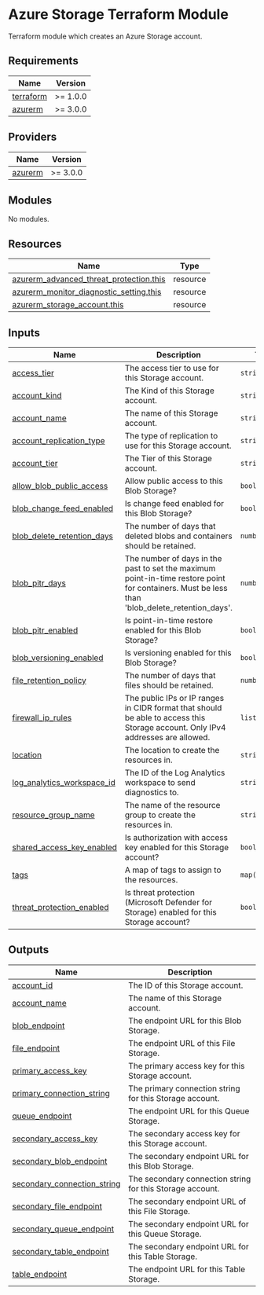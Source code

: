 # Azure Storage Terraform Module

Terraform module which creates an Azure Storage account.

<!-- BEGIN_TF_DOCS -->
## Requirements

| Name | Version |
|------|---------|
| <a name="requirement_terraform"></a> [terraform](#requirement\_terraform) | >= 1.0.0 |
| <a name="requirement_azurerm"></a> [azurerm](#requirement\_azurerm) | >= 3.0.0 |

## Providers

| Name | Version |
|------|---------|
| <a name="provider_azurerm"></a> [azurerm](#provider\_azurerm) | >= 3.0.0 |

## Modules

No modules.

## Resources

| Name | Type |
|------|------|
| [azurerm_advanced_threat_protection.this](https://registry.terraform.io/providers/hashicorp/azurerm/latest/docs/resources/advanced_threat_protection) | resource |
| [azurerm_monitor_diagnostic_setting.this](https://registry.terraform.io/providers/hashicorp/azurerm/latest/docs/resources/monitor_diagnostic_setting) | resource |
| [azurerm_storage_account.this](https://registry.terraform.io/providers/hashicorp/azurerm/latest/docs/resources/storage_account) | resource |

## Inputs

| Name | Description | Type | Default | Required |
|------|-------------|------|---------|:--------:|
| <a name="input_access_tier"></a> [access\_tier](#input\_access\_tier) | The access tier to use for this Storage account. | `string` | `"Hot"` | no |
| <a name="input_account_kind"></a> [account\_kind](#input\_account\_kind) | The Kind of this Storage account. | `string` | `"StorageV2"` | no |
| <a name="input_account_name"></a> [account\_name](#input\_account\_name) | The name of this Storage account. | `string` | n/a | yes |
| <a name="input_account_replication_type"></a> [account\_replication\_type](#input\_account\_replication\_type) | The type of replication to use for this Storage account. | `string` | `"RAGRS"` | no |
| <a name="input_account_tier"></a> [account\_tier](#input\_account\_tier) | The Tier of this Storage account. | `string` | `"Standard"` | no |
| <a name="input_allow_blob_public_access"></a> [allow\_blob\_public\_access](#input\_allow\_blob\_public\_access) | Allow public access to this Blob Storage? | `bool` | `false` | no |
| <a name="input_blob_change_feed_enabled"></a> [blob\_change\_feed\_enabled](#input\_blob\_change\_feed\_enabled) | Is change feed enabled for this Blob Storage? | `bool` | `true` | no |
| <a name="input_blob_delete_retention_days"></a> [blob\_delete\_retention\_days](#input\_blob\_delete\_retention\_days) | The number of days that deleted blobs and containers should be retained. | `number` | `35` | no |
| <a name="input_blob_pitr_days"></a> [blob\_pitr\_days](#input\_blob\_pitr\_days) | The number of days in the past to set the maximum point-in-time restore point for containers. Must be less than 'blob\_delete\_retention\_days'. | `number` | `30` | no |
| <a name="input_blob_pitr_enabled"></a> [blob\_pitr\_enabled](#input\_blob\_pitr\_enabled) | Is point-in-time restore enabled for this Blob Storage? | `bool` | `true` | no |
| <a name="input_blob_versioning_enabled"></a> [blob\_versioning\_enabled](#input\_blob\_versioning\_enabled) | Is versioning enabled for this Blob Storage? | `bool` | `true` | no |
| <a name="input_file_retention_policy"></a> [file\_retention\_policy](#input\_file\_retention\_policy) | The number of days that files should be retained. | `number` | `30` | no |
| <a name="input_firewall_ip_rules"></a> [firewall\_ip\_rules](#input\_firewall\_ip\_rules) | The public IPs or IP ranges in CIDR format that should be able to access this Storage account. Only IPv4 addresses are allowed. | `list(string)` | `[]` | no |
| <a name="input_location"></a> [location](#input\_location) | The location to create the resources in. | `string` | n/a | yes |
| <a name="input_log_analytics_workspace_id"></a> [log\_analytics\_workspace\_id](#input\_log\_analytics\_workspace\_id) | The ID of the Log Analytics workspace to send diagnostics to. | `string` | n/a | yes |
| <a name="input_resource_group_name"></a> [resource\_group\_name](#input\_resource\_group\_name) | The name of the resource group to create the resources in. | `string` | n/a | yes |
| <a name="input_shared_access_key_enabled"></a> [shared\_access\_key\_enabled](#input\_shared\_access\_key\_enabled) | Is authorization with access key enabled for this Storage account? | `bool` | `false` | no |
| <a name="input_tags"></a> [tags](#input\_tags) | A map of tags to assign to the resources. | `map(string)` | `{}` | no |
| <a name="input_threat_protection_enabled"></a> [threat\_protection\_enabled](#input\_threat\_protection\_enabled) | Is threat protection (Microsoft Defender for Storage) enabled for this Storage account? | `bool` | `true` | no |

## Outputs

| Name | Description |
|------|-------------|
| <a name="output_account_id"></a> [account\_id](#output\_account\_id) | The ID of this Storage account. |
| <a name="output_account_name"></a> [account\_name](#output\_account\_name) | The name of this Storage account. |
| <a name="output_blob_endpoint"></a> [blob\_endpoint](#output\_blob\_endpoint) | The endpoint URL for this Blob Storage. |
| <a name="output_file_endpoint"></a> [file\_endpoint](#output\_file\_endpoint) | The endpoint URL of this File Storage. |
| <a name="output_primary_access_key"></a> [primary\_access\_key](#output\_primary\_access\_key) | The primary access key for this Storage account. |
| <a name="output_primary_connection_string"></a> [primary\_connection\_string](#output\_primary\_connection\_string) | The primary connection string for this Storage account. |
| <a name="output_queue_endpoint"></a> [queue\_endpoint](#output\_queue\_endpoint) | The endpoint URL for this Queue Storage. |
| <a name="output_secondary_access_key"></a> [secondary\_access\_key](#output\_secondary\_access\_key) | The secondary access key for this Storage account. |
| <a name="output_secondary_blob_endpoint"></a> [secondary\_blob\_endpoint](#output\_secondary\_blob\_endpoint) | The secondary endpoint URL for this Blob Storage. |
| <a name="output_secondary_connection_string"></a> [secondary\_connection\_string](#output\_secondary\_connection\_string) | The secondary connection string for this Storage account. |
| <a name="output_secondary_file_endpoint"></a> [secondary\_file\_endpoint](#output\_secondary\_file\_endpoint) | The secondary endpoint URL of this File Storage. |
| <a name="output_secondary_queue_endpoint"></a> [secondary\_queue\_endpoint](#output\_secondary\_queue\_endpoint) | The secondary endpoint URL for this Queue Storage. |
| <a name="output_secondary_table_endpoint"></a> [secondary\_table\_endpoint](#output\_secondary\_table\_endpoint) | The secondary endpoint URL for this Table Storage. |
| <a name="output_table_endpoint"></a> [table\_endpoint](#output\_table\_endpoint) | The endpoint URL for this Table Storage. |
<!-- END_TF_DOCS -->